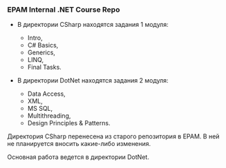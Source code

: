 ### EPAM Internal .NET Course Repo

- В директории CSharp находятся задания 1 модуля:
  - Intro,
  - C# Basics,
  - Generics,
  - LINQ,
  - Final Tasks.

- В директории DotNet находятся задания 2 модуля:
  - Data Access,
  - XML,
  - MS SQL,
  - Multithreading,
  - Design Principles & Patterns.


Директория CSharp перенесена из старого репозитория в EPAM. В ней не планируется вносить какие-либо изменения.

Основная работа ведется в директории DotNet.

